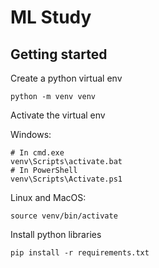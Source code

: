# ML Study

## Getting started

Create a python virtual env

```shell
python -m venv venv
```

Activate the virtual env

Windows:

```shell
# In cmd.exe
venv\Scripts\activate.bat
# In PowerShell
venv\Scripts\Activate.ps1
```

Linux and MacOS:

```shell
source venv/bin/activate
```

Install python libraries

```shell
pip install -r requirements.txt
```
